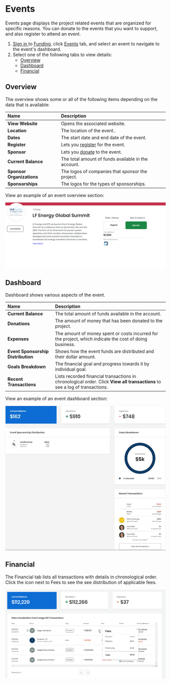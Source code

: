 # Events

Events page displays the project related events that are organized for specific reasons. You can donate to the events that you want to support, and also register to attend an event.

1. [Sign in ](../../../sso/sign-in/)to [Funding](https://funding.communitybridge.org/), click [Events](./#Dashboard-Events) tab, and select an event to navigate to the event's dashboard. 
2. Select one of the following tabs to view details:
   * [Overview](events.md#Events-Overview)
   * [Dashboard](events.md#Events-Dashboard)
   * [Financial](events.md#Events-Financial)

## Overview <a id="Events-Overview"></a>

The overview shows some or all of the following items depending on the data that is available:

| Name  | Description |
| :--- | :--- |
| **View Website** | Opens the associated website. |
| **Location** | The location of the event.. |
| **Dates** | The start date and end date of the event. |
| **Register** | Lets you [register](../register-for-an-event.md) for the event. |
| **Sponsor** | Lets you [donate](../donate-sponsor/) to the event. |
| **Current Balance** | The total amount of funds available in the account. |
| **Sponsor Organizations** | The logos of companies that sponsor the project. |
| **Sponsorships** | The logos for the types of sponsorships. |

  
View an example of an event overview section:

![event overview](../../../.gitbook/assets/event-overview.png)

## Dashboard <a id="Events-Dashboard"></a>

Dashboard shows various aspects of the event.

| Name | Description |
| :--- | :--- |
| **Current Balance** | The total amount of funds available in the account. |
| **Donations** | The amount of money that has been donated to the project. |
| **Expenses** | The amount of money spent or costs incurred for the project, which indicate the cost of doing business. |
| **Event Sponsorship Distribution** | Shows how the event funds are distributed and their dollar amount. |
| **Goals Breakdown** | The financial goal and progress towards it by individual goal. |
| **Recent Transactions** | Lists recorded financial transactions in chronological order. Click **View all transactions** to see a log of transactions. |

  
View an example of an event dashboard section:

![](../../../.gitbook/assets/7418517%20%281%29.jpg)

## Financial <a id="Events-Financial"></a>

The Financial tab lists all transactions with details in chronological order. Click the icon next to Fees to see the see distribution of applicable fees.

![](../../../.gitbook/assets/fees-icon-events.png)

